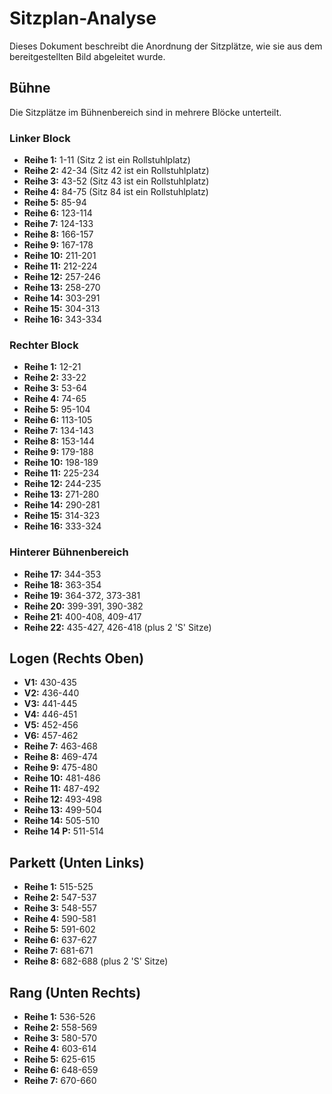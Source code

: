 # Sitzplan-Analyse

Dieses Dokument beschreibt die Anordnung der Sitzplätze, wie sie aus dem bereitgestellten Bild abgeleitet wurde.

## Bühne

Die Sitzplätze im Bühnenbereich sind in mehrere Blöcke unterteilt.

### Linker Block

- **Reihe 1:** 1-11 (Sitz 2 ist ein Rollstuhlplatz)
- **Reihe 2:** 42-34 (Sitz 42 ist ein Rollstuhlplatz)
- **Reihe 3:** 43-52 (Sitz 43 ist ein Rollstuhlplatz)
- **Reihe 4:** 84-75 (Sitz 84 ist ein Rollstuhlplatz)
- **Reihe 5:** 85-94
- **Reihe 6:** 123-114
- **Reihe 7:** 124-133
- **Reihe 8:** 166-157
- **Reihe 9:** 167-178
- **Reihe 10:** 211-201
- **Reihe 11:** 212-224
- **Reihe 12:** 257-246
- **Reihe 13:** 258-270
- **Reihe 14:** 303-291
- **Reihe 15:** 304-313
- **Reihe 16:** 343-334

### Rechter Block

- **Reihe 1:** 12-21
- **Reihe 2:** 33-22
- **Reihe 3:** 53-64
- **Reihe 4:** 74-65
- **Reihe 5:** 95-104
- **Reihe 6:** 113-105
- **Reihe 7:** 134-143
- **Reihe 8:** 153-144
- **Reihe 9:** 179-188
- **Reihe 10:** 198-189
- **Reihe 11:** 225-234
- **Reihe 12:** 244-235
- **Reihe 13:** 271-280
- **Reihe 14:** 290-281
- **Reihe 15:** 314-323
- **Reihe 16:** 333-324

### Hinterer Bühnenbereich

- **Reihe 17:** 344-353
- **Reihe 18:** 363-354
- **Reihe 19:** 364-372, 373-381
- **Reihe 20:** 399-391, 390-382
- **Reihe 21:** 400-408, 409-417
- **Reihe 22:** 435-427, 426-418 (plus 2 'S' Sitze)

## Logen (Rechts Oben)

- **V1:** 430-435
- **V2:** 436-440
- **V3:** 441-445
- **V4:** 446-451
- **V5:** 452-456
- **V6:** 457-462
- **Reihe 7:** 463-468
- **Reihe 8:** 469-474
- **Reihe 9:** 475-480
- **Reihe 10:** 481-486
- **Reihe 11:** 487-492
- **Reihe 12:** 493-498
- **Reihe 13:** 499-504
- **Reihe 14:** 505-510
- **Reihe 14 P:** 511-514

## Parkett (Unten Links)

- **Reihe 1:** 515-525
- **Reihe 2:** 547-537
- **Reihe 3:** 548-557
- **Reihe 4:** 590-581
- **Reihe 5:** 591-602
- **Reihe 6:** 637-627
- **Reihe 7:** 681-671
- **Reihe 8:** 682-688 (plus 2 'S' Sitze)

## Rang (Unten Rechts)

- **Reihe 1:** 536-526
- **Reihe 2:** 558-569
- **Reihe 3:** 580-570
- **Reihe 4:** 603-614
- **Reihe 5:** 625-615
- **Reihe 6:** 648-659
- **Reihe 7:** 670-660